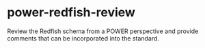 # power-redfish-review
Review the Redfish schema from a POWER perspective and provide comments that can be incorporated into the standard.
